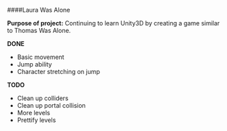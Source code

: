 ####Laura Was Alone

**Purpose of project:** Continuing to learn Unity3D by creating a game similar to Thomas Was Alone.

**DONE**
- Basic movement
- Jump ability
- Character stretching on jump

**TODO**
- Clean up colliders
- Clean up portal collision
- More levels
- Prettify levels
